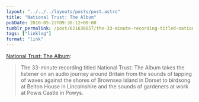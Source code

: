 ```yaml
---
layout: "../../../layouts/posts/post.astro"
title: "National Trust: The Album"
pubDate: 2010-05-22T09:30:12+00:00
tumblr_permalink: /post/621638657/the-33-minute-recording-titled-national-trust-the
tags: ["linklog"]
format: "link"
---
```


[National Trust: The Album](http://www.nationaltrust.org.uk/main/w-global/w-news/w-latest_news/w-news-national-trust-the-album.htm):

> The 33-minute recording titled National Trust: The Album takes the listener on an audio journey around Britain from the sounds of lapping of waves against the shores of Brownsea Island in Dorset to birdsong at Belton House in Lincolnshire and the sounds of gardeners at work at Powis Castle in Powys.
